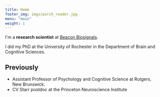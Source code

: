 ```yaml
--- 
title: Home 
footer_img: imgs/porch_reader.jpg
menu: "main"
weight: 1
---
```


I'm a **research scientist** at [Beacon Biosignals](https://beacon.bio/).

I did my PhD at the University of Rochester in the Department of Brain and
Cognitive Sciences.

## Previously

- Assistant Professor of Psychology and Cognitive Science at Rutgers, New
  Brunswick.
- CV Starr postdoc at the Princeton Neuroscience Institute
